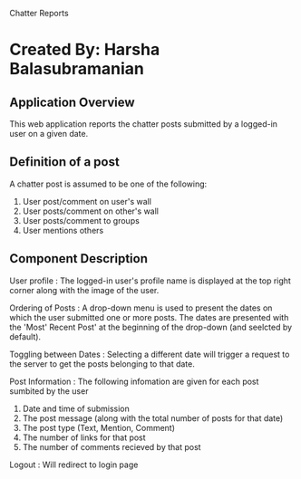 Chatter Reports

Created By: Harsha Balasubramanian
===============

Application Overview
--------------------
This web application reports the chatter posts submitted by a logged-in user on a given date.


Definition of a post
--------------------
A chatter post is assumed to be one of the following:
1. User post/comment on user's wall
2. User posts/comment on other's wall
3. User posts/comment to groups
4. User mentions others

Component Description
---------------------

User profile : The logged-in user's profile name is displayed at the top right corner along with the image of the user.

Ordering of Posts : A drop-down menu is used to present the dates on which the user submitted one or more posts. The 
dates are presented with the 'Most' Recent Post' at the beginning of the drop-down (and seelcted by default). 

Toggling between Dates : Selecting a different date will trigger a request to the server to get the posts belonging to 
that date.

Post Information : The following infomation are given for each post sumbited by the user
1. Date and time of submission
2. The post message (along with the total number of posts for that date)
3. The post type (Text, Mention, Comment)
4. The number of links for that post
5. The number of comments recieved by that post

Logout : Will redirect to login page





